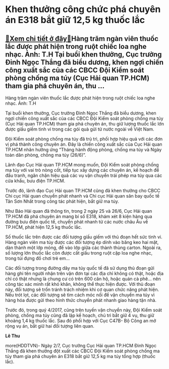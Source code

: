 Khen thưởng công chức phá chuyên án E318 bắt giữ 12,5 kg thuốc lắc
==================================================================

[:gift:Xem chi tiết ở đây:gift:](https://hddtvn.com/khen-thuong-cong-chuc-pha-chuyen-an-e318-bat-giu-125-kg-thuoc-lac/)Hàng trăm ngàn viên thuốc lắc được phát hiện trong ruột chiếc loa nghe nhạc. Ảnh: T.H Tại buổi khen thưởng, Cục trưởng Đinh Ngọc Thắng đã biểu dương, khen ngợi chiến công xuất sắc của các CBCC Đội Kiểm soát phòng chống ma túy (Cục Hải quan TP.HCM) tham gia phá chuyên án, thu …
-------------------------------------------------------------------------------------------------------------------------------------------------------------------------------------------------------------------------------------------------------------------------------------







 






 Hàng trăm ngàn viên thuốc lắc được phát hiện trong ruột chiếc loa nghe nhạc. Ảnh: T.H 


Tại buổi khen thưởng, Cục trưởng Đinh Ngọc Thắng đã biểu dương, khen ngợi chiến công xuất sắc của các CBCC Đội Kiểm soát phòng chống ma túy (Cục Hải quan TP.HCM) tham gia phá chuyên án, thu giữ lượng thuốc lắc lớn được giấu giếm tinh vi trong các gói quà gửi từ nước ngoài về Việt Nam. 


 Đội Kiểm soát phòng chống ma túy đã trủ trì, phối hợp hiệu quả với các đơn vị phá thành công chuyên án. Đây là chiến công xuất sắc của Cục Hải quan TP.HCM nhân hưởng ứng “Tháng hành động phòng, chống ma túy và Ngày toàn dân phòng, chống ma túy (26/6)”. 


 Lãnh đạo Cục Hải quan TP.HCM mong muốn, Đội Kiểm soát phòng chống ma túy với vai trò nòng cốt, tiếp tục xây dựng các chuyên án, kế hoạch để đấu tranh, ngăn chặn hiệu quả các vụ vận chuyển trái phép ma túy qua các cửa khẩu, bưu điện TP.HCM. 


Trước đó, lãnh đạo Cục Hải quan TP.HCM cũng đã khen thưởng cho CBCC Chi cục Hải quan chuyển phát nhanh và Chi cục Hải quan sân bay quốc tế Tân Sơn Nhất trong công tác phát hiện, bắt giữ ma túy.


 Như Báo Hải quan đã thông tin, trong 2 ngày 25 và 26/6, Cục Hải quan TP.HCM đã phá chuyên án mang bí số E318, khám xét 8 kiện hàng qua đường bưu điện quốc tế, chuyển phát nhanh từ các nước châu Âu về TP.HCM, phát hiện 12,5 kg thuốc lắc. 


 Số thuốc lắc trên được các đối tượng giấu giếm với thủ đoạn hết sức tinh vi. Hàng ngàn viên ma túy được các đối tượng ép dính vào băng keo hai mặt, dàn thành một lớp mỏng, để vào lớp giữa các thành thùng carton. Ngoài ra, số lượng lớn thuốc lắc còn được cất giấu trong ruột cặp loa nghe nhạc, trong túi đựng đồ chơi trẻ em… 


 Các đối tượng trong đường dây ma túy quốc tế đã sử dụng thủ đoạn gửi hàng ghi tên người nhận trên vận đơn tại các địa chỉ không có thật, hoặc địa chỉ có thật nhưng là chung cư có trên 600 căn hộ, hoặc quán cà phê… nên công tác xác minh rất khó khăn, không thể thực hiện được. Với thủ đoạn này, đối tượng sẽ trốn tránh trách nhiệm khi cơ quan chức năng phát hiện. Nếu trót lọt, các đối tượng sẽ tìm cách móc nối để vận chuyển ma túy vì hàng hóa được gửi theo hình thức chuyển phát nhanh giao hàng tận nhà.


 Trước đó, trong quý 4/2017, cũng trên tuyến vận chuyển này, Đội Kiểm soát phòng, chống ma túy cũng đã lập kế hoạch, chủ trì bắt giữ 4 vụ, thu giữ khoảng 1,4 kg thuốc lắc. Sau đó phối hợp với Cục C47B- Bộ Công an mở rộng vụ án, bắt giữ hai đối tượng liên quan.






**Lê Thu**



more(HDDTVN)- Ngày 2/7, Cục trưởng Cục Hải quan TP.HCM Đinh Ngọc Thắng đã khen thưởng đột xuất các CBCC Đội Kiểm soát phòng chống ma túy tham gia phá chuyên án E318 bắt giữ 12,5 kg ma túy tổng hợp (thuốc lắc).

